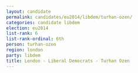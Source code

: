 ```yaml
---
layout: candidate
permalink: candidates/eu2014/libdem/turhan-ozen/
categories: candidate libdem
election: eu2014
list-rank: 6
list-rank-ordinal: 6th
person: turhan-ozen
region: london
party: libdem
title: London - Liberal Democrats - Turhan Ozen
---
```

